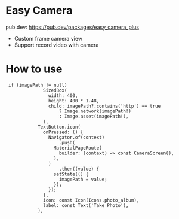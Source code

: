 # Easy Camera
pub.dev: https://pub.dev/packages/easy_camera_plus

+ Custom frame camera view
+ Support record video with camera

# How to use 
```
 if (imagePath != null)
              SizedBox(
                width: 400,
                height: 400 * 1.48,
                child: imagePath?.contains('http') == true
                    ? Image.network(imagePath!)
                    : Image.asset(imagePath!),
              ),
            TextButton.icon(
              onPressed: () {
                Navigator.of(context)
                    .push(
                  MaterialPageRoute(
                    builder: (context) => const CameraScreen(),
                  ),
                )
                    .then((value) {
                  setState(() {
                    imagePath = value;
                  });
                });
              },
              icon: const Icon(Icons.photo_album),
              label: const Text('Take Photo'),
            ),
```
